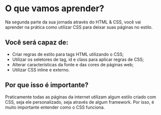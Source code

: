 # O que vamos aprender?

Na segunda parte da sua jornada através do HTML & CSS, você vai aprender na prática como utilizar CSS para deixar suas páginas no estilo.

## Você será capaz de:

- Criar regras de estilo para tags HTML utilizando o CSS;
- Utilizar os seletores de tag, id e class para aplicar regras de CSS;
- Alterar características da fonte e das cores de páginas web;
- Utilizar CSS inline e externo.

## Por que isso é importante?

Praticamente todas as páginas da internet utilizam algum estilo criado com CSS, seja ele personalizado, seja através de algum framework. Por isso, é muito importante entender como o CSS funciona.
